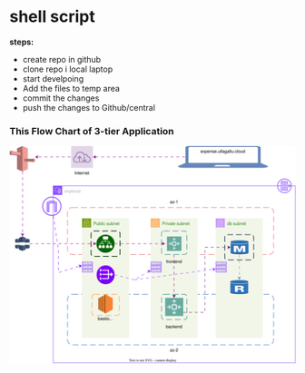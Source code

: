 # shell script

**steps:**
* create repo in github
* clone repo i  local laptop
* start develpoing
* Add the files to temp area
* commit the changes
* push the changes to Github/central
### This Flow Chart of 3-tier Application
![3-Tier Architecture](Flow-Diagram.drawio.svg)

